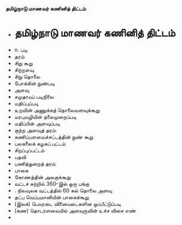 **தமிழ்நாடு மாணவர் கணினித் திட்டம்**
- # தமிழ்நாடு மாணவர் கணினித் திட்டம்
- n. படி
- தரம்
- சிறு கூறு
- சிற்றளவு
- சிறு தொலை
- போக்கின் நுண்படி
- அளவு
- சமுதாயப் படிநிலை
- மதிப்புப்படி
- உறவின் அணுக்கத் தொலைவளவுக்கூறு
- மரபுவழியின் தலைமுறைப்படி
- மதிப்பின் அளவுப்படி
- குற்ற அளவுத் தரம்
- கணிப்பளவைச்சட்டத்தின் நுண் கூறு
- பலகலைக் கழகப் பட்டம்
- சிறப்புப்பட்டம்
- பதவி
- பணித்துறைத் தரம்
- பாகை
- கோணத்தின் அலகுக்கூறு
- வட்டச் சுற்றில் 360-இல் ஒரு பங்கு
- . நிலவுலக வட்டத்தில் 60 கல் தொலை அளவு
- தட்ப வெப்பமானியின் பாகைக்கூறு
- (இலக்) பெயரடை வினையடைகளின ஒப்பீட்டுப்படி
- (கண) தொடரளவையில் அளவுருவின் உச்ச விசை எண்
-


